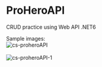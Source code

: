 # ProHeroAPI

CRUD practice using Web API .NET6

Sample images: <br>
![cs-proheroAPI](https://user-images.githubusercontent.com/77683174/179548462-f82089da-a205-4472-b34d-a1e1a161d98b.png)
<br>
<br>
![cs-proheroAPI-1](https://user-images.githubusercontent.com/77683174/179548511-fbc33811-ddea-4d5d-b9a2-570cc30222c6.png)

